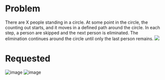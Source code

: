 # Problem
There are X people standing in a circle. At some point in the circle, the counting out starts, and it moves in a defined path around the circle. In each step, a person are skipped and the next person is eliminated. The elimination continues around the circle until only the last person remains.
<img src="https://github.com/sedagundogdu/CodeChallenge-JosephusProblem/blob/master/gif.gif" width="auto">

# Requested




![image](https://github.com/sedagundogdu/CodeChallenge/assets/69769369/d5302453-0675-472f-a7d8-7407ad5ea64b)
![image](https://github.com/sedagundogdu/CodeChallenge/assets/69769369/5c716589-ae2c-47cf-a70f-b51342320270)
